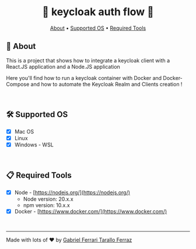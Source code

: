 <div align="center">
	<h1>🔑 keycloak auth flow 🔑</h1>
</div>

<div align="center">
  <a href="#page_facing_up-about">About</a> • 
  <a href="#hammer_and_wrench-supported-os">Supported OS</a> •
  <a href="#clipboard-required-tools">Required Tools</a>
</div>

## :page_facing_up: About

This is a project that shows how to integrate a keycloak client with a React.JS application and a Node.JS application

Here you'll find how to run a keycloak container with Docker and Docker-Compose and how to automate the Keycloak Realm and Clients creation !

<br />

## :hammer_and_wrench: Supported OS

- [x] Mac OS
- [x] Linux
- [x] Windows - WSL 

<br/>

## :clipboard: Required Tools

- [x] Node - [https://nodejs.org/](https://nodejs.org/)
  - Node version: 20.x.x
  - npm version: 10.x.x
- [x] Docker - [https://www.docker.com/](https://www.docker.com/)

<br/>

---

Made with lots of :heart: by [Gabriel Ferrari Tarallo Ferraz](https://www.linkedin.com/in/gabriel-ferrari-tarallo-ferraz/)
